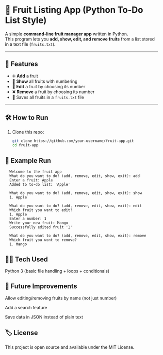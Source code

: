 # 🍎 Fruit Listing App (Python To-Do List Style)

A simple **command-line fruit manager app** written in Python.  
This program lets you **add, show, edit, and remove fruits** from a list stored in a text file (`fruits.txt`).  

---

## 🚀 Features
- ➕ **Add** a fruit  
- 👀 **Show** all fruits with numbering  
- 📝 **Edit** a fruit by choosing its number  
- ❌ **Remove** a fruit by choosing its number  
- 💾 Saves all fruits in a `fruits.txt` file  

---

## 🛠️ How to Run

1. Clone this repo:
   ```bash
   git clone https://github.com/your-username/fruit-app.git
   cd fruit-app


## 📸 Example Run

      Welcome to the fruit app
      What do you want to do? (add, remove, edit, show, exit): add
      Enter a fruit: Apple
      Added to to-do list: 'Apple'
      
      What do you want to do? (add, remove, edit, show, exit): show
      1. Apple
      
      What do you want to do? (add, remove, edit, show, exit): edit
      Which fruit you want to edit?
      1. Apple
      Enter a number: 1
      Write your new fruit: Mango
      Successfully edited fruit '1'
      
      What do you want to do? (add, remove, edit, show, exit): remove
      Which fruit you want to remove?
      1. Mango


## 🧑‍💻 Tech Used
Python 3 (basic file handling + loops + conditionals)

## 📌 Future Improvements

Allow editing/removing fruits by name (not just number)

Add a search feature

Save data in JSON instead of plain text

## 🏷️ License

This project is open source and available under the MIT License.
